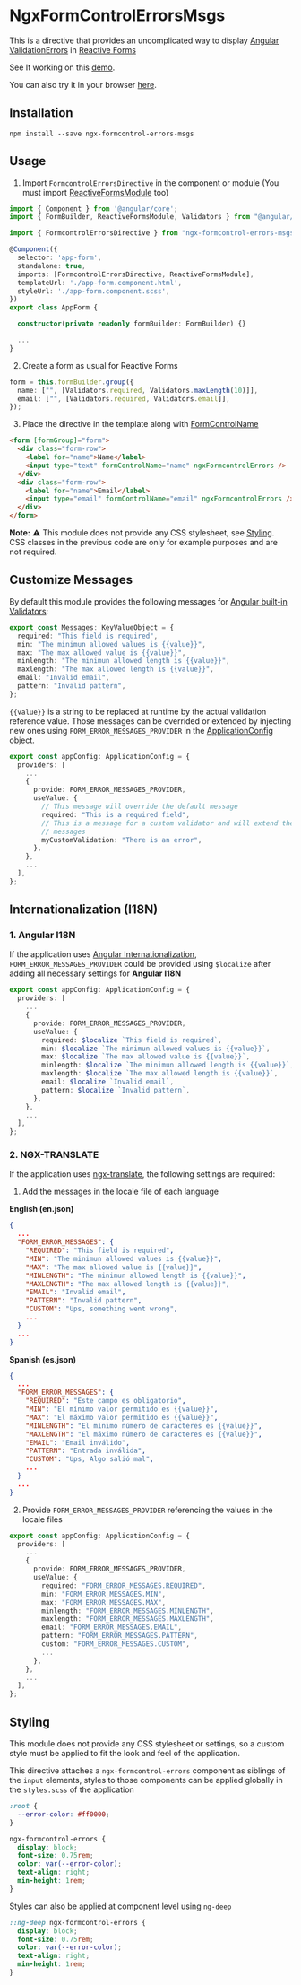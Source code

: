 # NgxFormControlErrorsMsgs

This is a directive that provides an uncomplicated way to display [Angular ValidationErrors](https://angular.io/api/forms/ValidationErrors) in [Reactive Forms](https://angular.io/guide/reactive-forms)

See It working on this [demo](https://dgonzalez870.github.io/ngx-formcontrol-errors/).

You can also try it in your browser [here](https://stackblitz.com/edit/stackblitz-starters-xmrsdr?file=src%2Fapp%2Fapp.component.ts).

## Installation

`npm install --save ngx-formcontrol-errors-msgs`

## Usage

1. Import `FormcontrolErrorsDirective` in the component or module (You must import [ReactiveFormsModule](https://angular.io/api/forms/ReactiveFormsModule) too)

```typescript
import { Component } from '@angular/core';
import { FormBuilder, ReactiveFormsModule, Validators } from "@angular/forms";

import { FormcontrolErrorsDirective } from "ngx-formcontrol-errors-msgs";

@Component({
  selector: 'app-form',
  standalone: true,
  imports: [FormcontrolErrorsDirective, ReactiveFormsModule],
  templateUrl: './app-form.component.html',
  styleUrl: './app-form.component.scss',
})
export class AppForm {

  constructor(private readonly formBuilder: FormBuilder) {}

  ...
}
```

2. Create a form as usual for Reactive Forms

```typescript
form = this.formBuilder.group({
  name: ["", [Validators.required, Validators.maxLength(10)]],
  email: ["", [Validators.required, Validators.email]],
});
```

3. Place the directive in the template along with [FormControlName](https://angular.io/api/forms/FormControlName)

```html
<form [formGroup]="form">
  <div class="form-row">
    <label for="name">Name</label>
    <input type="text" formControlName="name" ngxFormcontrolErrors />
  </div>
  <div class="form-row">
    <label for="name">Email</label>
    <input type="email" formControlName="email" ngxFormcontrolErrors />
  </div>
</form>
```

**Note:** :warning: This module does not provide any CSS stylesheet, see [Styling](#styling). CSS classes in the previous code are only for example purposes and are not required.

## Customize Messages

By default this module provides the following messages for
[Angular built-in Validators](https://angular.io/api/forms/Validators):

```typescript
export const Messages: KeyValueObject = {
  required: "This field is required",
  min: "The minimun allowed values is {{value}}",
  max: "The max allowed value is {{value}}",
  minlength: "The minimun allowed length is {{value}}",
  maxlength: "The max allowed length is {{value}}",
  email: "Invalid email",
  pattern: "Invalid pattern",
};
```

`{{value}}` is a string to be replaced at runtime by the actual validation reference value.
Those messages can be overrided or extended by injecting new ones using
`FORM_ERROR_MESSAGES_PROVIDER` in the [ApplicationConfig](https://angular.io/api/core/ApplicationConfig) object.

```typescript
export const appConfig: ApplicationConfig = {
  providers: [
    ...
    {
      provide: FORM_ERROR_MESSAGES_PROVIDER,
      useValue: {
        // This message will override the default message
        required: "This is a required field",
        // This is a message for a custom validator and will extend the default
        // messages
        myCustomValidation: "There is an error",
      },
    },
    ...
  ],
};
```

## Internationalization (I18N)

### 1. Angular I18N

If the application uses [Angular Internationalization](https://angular.io/guide/i18n-overview),
`FORM_ERROR_MESSAGES_PROVIDER` could be provided using `$localize` after adding all necessary settings for
**Angular I18N**

```typescript
export const appConfig: ApplicationConfig = {
  providers: [
    ...
    {
      provide: FORM_ERROR_MESSAGES_PROVIDER,
      useValue: {
        required: $localize `This field is required`,
        min: $localize `The minimun allowed values is {{value}}`,
        max: $localize `The max allowed value is {{value}}`,
        minlength: $localize `The minimun allowed length is {{value}}`,
        maxlength: $localize `The max allowed length is {{value}}`,
        email: $localize `Invalid email`,
        pattern: $localize `Invalid pattern`,
      },
    },
    ...
  ],
};
```

### 2. NGX-TRANSLATE

If the application uses [ngx-translate](https://github.com/ngx-translate/core), the following settings are required:

1. Add the messages in the locale file of each language

__English (en.json)__

```json
{
  ...
  "FORM_ERROR_MESSAGES": {
    "REQUIRED": "This field is required",
    "MIN": "The minimun allowed values is {{value}}",
    "MAX": "The max allowed value is {{value}}",
    "MINLENGTH": "The minimun allowed length is {{value}}",
    "MAXLENGTH": "The max allowed length is {{value}}",
    "EMAIL": "Invalid email",
    "PATTERN": "Invalid pattern",
    "CUSTOM": "Ups, something went wrong",
    ...
  }
  ...
}
```

__Spanish (es.json)__

```json
{
  ...
  "FORM_ERROR_MESSAGES": {
    "REQUIRED": "Este campo es obligatorio",
    "MIN": "El mínimo valor permitido es {{value}}",
    "MAX": "El máximo valor permitido es {{value}}",
    "MINLENGTH": "El mínimo número de caracteres es {{value}}",
    "MAXLENGTH": "El máximo número de caracteres es {{value}}",
    "EMAIL": "Email inválido",
    "PATTERN": "Entrada inválida",
    "CUSTOM": "Ups, Algo salió mal",
    ...
  }
  ...
}
```

2. Provide `FORM_ERROR_MESSAGES_PROVIDER` referencing the values in the locale files

```typescript
export const appConfig: ApplicationConfig = {
  providers: [
    ...
    {
      provide: FORM_ERROR_MESSAGES_PROVIDER,
      useValue: {
        required: "FORM_ERROR_MESSAGES.REQUIRED",
        min: "FORM_ERROR_MESSAGES.MIN",
        max: "FORM_ERROR_MESSAGES.MAX",
        minlength: "FORM_ERROR_MESSAGES.MINLENGTH",
        maxlength: "FORM_ERROR_MESSAGES.MAXLENGTH",
        email: "FORM_ERROR_MESSAGES.EMAIL",
        pattern: "FORM_ERROR_MESSAGES.PATTERN",
        custom: "FORM_ERROR_MESSAGES.CUSTOM",
        ...
      },
    },
    ...
  ],
};
```




## Styling

This module does not provide any CSS stylesheet or settings,
so a custom style must be applied to fit the look and feel of the application.

This directive attaches a `ngx-formcontrol-errors` component as siblings of the `input` elements,
styles to those components can be applied globally in the `styles.scss` of the application

```css
:root {
  --error-color: #ff0000;
}

ngx-formcontrol-errors {
  display: block;
  font-size: 0.75rem;
  color: var(--error-color);
  text-align: right;
  min-height: 1rem;
}
```

Styles can also be applied at component level using `ng-deep`

```css
::ng-deep ngx-formcontrol-errors {
  display: block;
  font-size: 0.75rem;
  color: var(--error-color);
  text-align: right;
  min-height: 1rem;
}
```
